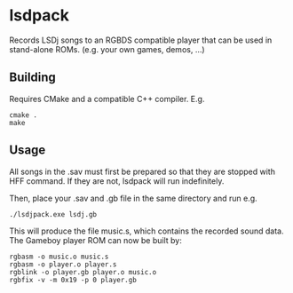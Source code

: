 # lsdpack

Records LSDj songs to an RGBDS compatible player that can be used in stand-alone ROMs. (e.g. your own games, demos, ...)

## Building

Requires CMake and a compatible C++ compiler. E.g.

    cmake .
    make

## Usage

All songs in the .sav must first be prepared so that they are stopped with HFF command. If they are not, lsdpack will run indefinitely.

Then, place your .sav and .gb file in the same directory and run e.g.

    ./lsdjpack.exe lsdj.gb
    
This will produce the file music.s, which contains the recorded sound data. The Gameboy player ROM can now be built by:

    rgbasm -o music.o music.s
    rgbasm -o player.o player.s
    rgblink -o player.gb player.o music.o
    rgbfix -v -m 0x19 -p 0 player.gb
